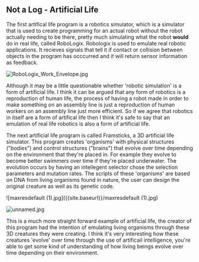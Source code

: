 ## Not a Log - Artificial Life

The first artifical life program is a robotics simulator, which is a simulator that is used to create programming for an actual robot without the robot actually needing to be there, pretty much simulating what the robot __would__ do in real life, called RoboLogix. Robologix is used to emulate real robotic applications. It recieves signals that tell it if contact or collision between objects in the program has occcurred and it will return sensor information as feedback. 

![RoboLogix_Work_Envelope.jpg]({{site.baseurl}}/RoboLogix_Work_Envelope.jpg)

Although it may be a little questionable whether 'robotic simulation' is a form of artificial life. I think it can be argued that any form of robotics is a reproduction of human life, the process of having a robot made in order to make something on an assembly line is just a reproduction of human workers on an assembly line just more efficient. So if we agree that robotics in itself are a form of artifical life then I think it's safe to say that an emulation of real life robotics is also a form of artificial life. 

The next artificial life program is called Framsticks, a 3D artificial life simulator. This program creates 'organisms' with physical structures ("bodies") and control structures ("brains") that evolve over time depending on the environment that they're placed in. For example they evolve to become better swimmers over time if they're placed underwater. The evolution occurs by having an intellegent selector chose the selection parameters and mutation rates. The scripts of these 'organisms' are based on DNA from living organisms found in nature, the user can design the original creature as well as its genetic code. 

![maxresdefault (1).jpg]({{site.baseurl}}/maxresdefault (1).jpg)

![unnamed.jpg]({{site.baseurl}}/unnamed.jpg)

This is a much more straight forward example of artificial life, the creator of this program had the intention of emulating living organisms through these 3D creatures they were creating. I think it's very interesting how these creatures 'evolve' over time through the use of artificail intelligence, you're able to get some kind of understanding of how living beings evolve over time depending on their environment.
